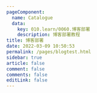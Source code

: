 ```yaml
---
pageComponent:
  name: Catalogue
  data:
    key: 010.learn/0060.博客部署
    description: 博客部署教程
title: 博客部署
date: 2022-03-09 10:50:53
permalink: /pages/blogtest.html
sidebar: true
article: false
comment: false
comments: false
editLink: false
---
```


